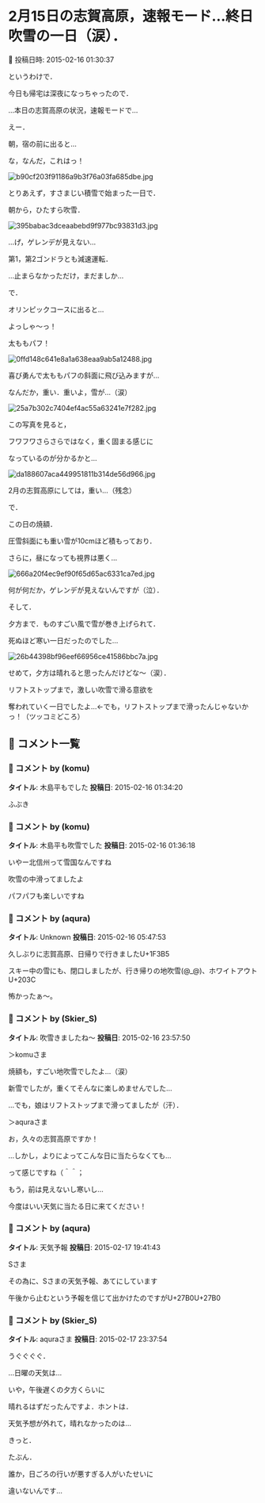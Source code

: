 # 2月15日の志賀高原，速報モード…終日吹雪の一日（涙）．

📅 投稿日時: 2015-02-16 01:30:37

というわけで．


今日も帰宅は深夜になっちゃったので．


…本日の志賀高原の状況，速報モードで…





えー．


朝，宿の前に出ると…


な，なんだ，これはっ！




![b90cf203f91186a9b3f76a03fa685dbe.jpg](images/b90cf203f91186a9b3f76a03fa685dbe.jpg)




とりあえず，すさまじい積雪で始まった一日で．





朝から，ひたすら吹雪．




![395babac3dceaabebd9f977bc93831d3.jpg](images/395babac3dceaabebd9f977bc93831d3.jpg)




…げ，ゲレンデが見えない…


第1，第2ゴンドラとも減速運転．


…止まらなかっただけ，まだましか…





で．


オリンピックコースに出ると…


よっしゃ～っ！


太ももパフ！




![0ffd148c641e8a1a638eaa9ab5a12488.jpg](images/0ffd148c641e8a1a638eaa9ab5a12488.jpg)







喜び勇んで太ももパフの斜面に飛び込みますが…


なんだか，重い．重いよ，雪が…（涙）




![25a7b302c7404ef4ac55a63241e7f282.jpg](images/25a7b302c7404ef4ac55a63241e7f282.jpg)







この写真を見ると，


フワフワさらさらではなく，重く固まる感じに


なっているのが分かるかと…




![da188607aca449951811b314de56d966.jpg](images/da188607aca449951811b314de56d966.jpg)




2月の志賀高原にしては，重い…（残念）





で．


この日の焼額．


圧雪斜面にも重い雪が10cmほど積もっており．


さらに，昼になっても視界は悪く…




![666a20f4ec9ef90f65d65ac6331ca7ed.jpg](images/666a20f4ec9ef90f65d65ac6331ca7ed.jpg)




何が何だか，ゲレンデが見えないんですが（泣）．





そして．


夕方まで．ものすごい風で雪が巻き上げられて．


死ぬほど寒い一日だったのでした…




![26b44398bf96eef66956ce41586bbc7a.jpg](images/26b44398bf96eef66956ce41586bbc7a.jpg)







せめて，夕方は晴れると思ったんだけどな～（涙）．


リフトストップまで，激しい吹雪で滑る意欲を


奪われていく一日でしたよ…←でも，リフトストップまで滑ったんじゃないかっ！（ツッコミどころ）

## 💬 コメント一覧

### 💬 コメント by (komu)
**タイトル**: 木島平もでした
**投稿日**: 2015-02-16 01:34:20

ふぶき

### 💬 コメント by (komu)
**タイトル**: 木島平も吹雪でした
**投稿日**: 2015-02-16 01:36:18

いやー北信州って雪国なんですね

吹雪の中滑ってましたよ

パフパフも楽しいですね

### 💬 コメント by (aqura)
**タイトル**: Unknown
**投稿日**: 2015-02-16 05:47:53

久しぶりに志賀高原、日帰りで行きましたU+1F3B5

スキー中の雪にも、閉口しましたが、行き帰りの地吹雪(@_@)、ホワイトアウトU+203C

怖かったぁ～。

### 💬 コメント by (Skier_S)
**タイトル**: 吹雪きましたね～
**投稿日**: 2015-02-16 23:57:50

＞komuさま

焼額も，すごい地吹雪でしたよ…（涙）

新雪でしたが，重くてそんなに楽しめませんでした…

…でも，娘はリフトストップまで滑ってましたが（汗）．



＞aquraさま

お，久々の志賀高原ですか！

…しかし，よりによってこんな日に当たらなくても…

って感じですね（＾＾；

もう，前は見えないし寒いし…



今度はいい天気に当たる日に来てください！

### 💬 コメント by (aqura)
**タイトル**: 天気予報
**投稿日**: 2015-02-17 19:41:43

Sさま

その為に、Sさまの天気予報、あてにしています

午後から止むという予報を信じて出かけたのですがU+27B0U+27B0

### 💬 コメント by (Skier_S)
**タイトル**: aquraさま
**投稿日**: 2015-02-17 23:37:54

うぐぐぐぐ．

…日曜の天気は…

いや，午後遅くの夕方くらいに

晴れるはずだったんですよ．ホントは．



天気予想が外れて，晴れなかったのは…

きっと．

たぶん．

誰か，日ごろの行いが悪すぎる人がいたせいに

違いないんです…


